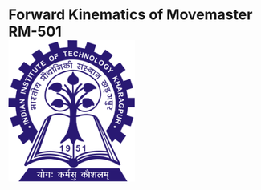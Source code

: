#  <div lass="row">  <div lass="col-md-2">  </div ><div lass="col-md-8"> Forward Kinematics of Movemaster RM-501  </div> <div class="col-md-2"> <img src="images/iitkgp.png" width="50%" />  </div> </div>